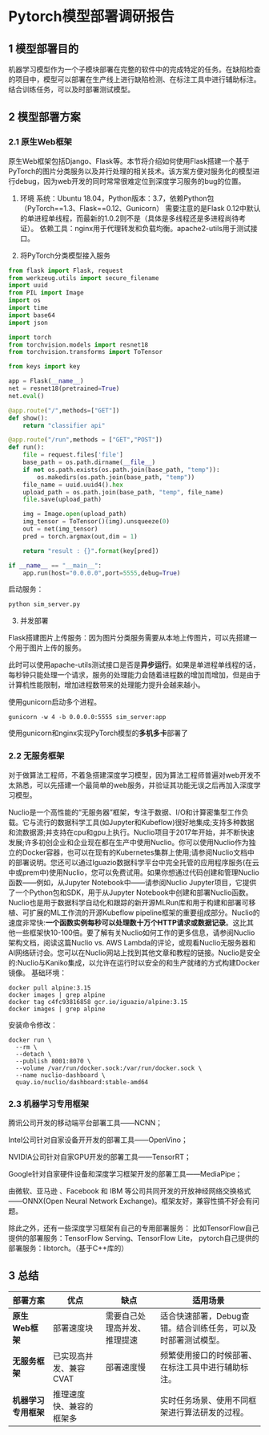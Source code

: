 # Pytorch模型部署调研报告

## 1 模型部署目的
机器学习模型作为一个子模块部署在完整的软件中的完成特定的任务。在缺陷检查的项目中，模型可以部署在生产线上进行缺陷检测、在标注工具中进行辅助标注。结合训练任务，可以及时部署测试模型。

## 2 模型部署方案
### 2.1 原生Web框架
原生Web框架包括Django、Flask等。本节将介绍如何使用Flask搭建一个基于PyTorch的图片分类服务以及并行处理的相关技术。该方案方便对服务化的模型进行debug，因为web开发的同时常常很难定位到深度学习服务的bug的位置。

1. 环境
系统：Ubuntu 18.04，Python版本：3.7，依赖Python包（PyTorch==1.3、Flask==0.12、Gunicorn）
需要注意的是Flask 0.12中默认的单进程单线程，而最新的1.0.2则不是（具体是多线程还是多进程尚待考证）。
依赖工具：nginx用于代理转发和负载均衡。apache2-utils用于测试接口。

2. 将PyTorch分类模型接入服务
```python
from flask import Flask, request
from werkzeug.utils import secure_filename
import uuid
from PIL import Image
import os
import time
import base64
import json

import torch
from torchvision.models import resnet18
from torchvision.transforms import ToTensor

from keys import key

app = Flask(__name__)
net = resnet18(pretrained=True)
net.eval()

@app.route("/",methods=["GET"])
def show():
    return "classifier api"

@app.route("/run",methods = ["GET","POST"])
def run():
    file = request.files['file']
    base_path = os.path.dirname(__file__)
    if not os.path.exists(os.path.join(base_path, "temp")):
        os.makedirs(os.path.join(base_path, "temp"))
    file_name = uuid.uuid4().hex
    upload_path = os.path.join(base_path, "temp", file_name)
    file.save(upload_path)

    img = Image.open(upload_path)
    img_tensor = ToTensor()(img).unsqueeze(0)
    out = net(img_tensor)
    pred = torch.argmax(out,dim = 1)

    return "result : {}".format(key[pred])

if __name__ == "__main__":
    app.run(host="0.0.0.0",port=5555,debug=True)
```

启动服务：
```python
python sim_server.py
```

3. 并发部署

Flask搭建图片上传服务：因为图片分类服务需要从本地上传图片，可以先搭建一个用于图片上传的服务。

此时可以使用apache-utils测试接口是否是**异步运行**。如果是单进程单线程的话，每秒钟只能处理一个请求，服务的处理能力会随着进程数的增加而增加，但是由于计算机性能限制，增加进程数带来的处理能力提升会越来越小。

使用gunicorn启动多个进程。
```shell
gunicorn -w 4 -b 0.0.0.0:5555 sim_server:app
```

使用gunicorn和nginx实现PyTorch模型的**多机多卡**部署了


### 2.2 无服务框架
对于做算法工程师，不着急搭建深度学习模型，因为算法工程师普遍对web开发不太熟悉，可以先搭建一个最简单的web服务，并验证其功能无误之后再加入深度学习模型。

Nuclio是一个高性能的“无服务器”框架，专注于数据、I/O和计算密集型工作负载。它与流行的数据科学工具(如Jupyter和Kubeflow)很好地集成;支持多种数据和流数据源;并支持在cpu和gpu上执行。Nuclio项目于2017年开始，并不断快速发展;许多初创企业和企业现在都在生产中使用Nuclio。你可以使用Nuclio作为独立的Docker容器，也可以在现有的Kubernetes集群上使用;请参阅Nuclio文档中的部署说明。您还可以通过Iguazio数据科学平台中完全托管的应用程序服务(在云中或prem中)使用Nuclio，您可以免费试用。如果你想通过代码创建和管理Nuclio函数——例如，从Jupyter Notebook中——请参阅Nuclio Jupyter项目，它提供了一个Python包和SDK，用于从Jupyter Notebook中创建和部署Nuclio函数。Nuclio也是用于数据科学自动化和跟踪的新开源MLRun库和用于构建和部署可移植、可扩展的ML工作流的开源Kubeflow pipeline框架的重要组成部分。Nuclio的速度非常快:**一个函数实例每秒可以处理数十万个HTTP请求或数据记录**。这比其他一些框架快10-100倍。要了解有关Nuclio如何工作的更多信息，请参阅Nuclio架构文档，阅读这篇Nuclio vs. AWS Lambda的评论，或观看Nuclio无服务器和AI网络研讨会。您可以在Nuclio网站上找到其他文章和教程的链接。Nuclio是安全的:Nuclio与Kaniko集成，以允许在运行时以安全的和生产就绪的方式构建Docker镜像。
基础环境：
```shell
docker pull alpine:3.15
docker images | grep alpine
docker tag c4fc93816858 gcr.io/iguazio/alpine:3.15
docker images | grep alpine
```
安装命令修改：
```shell
docker run \
  --rm \
  --detach \
  --publish 8001:8070 \
  --volume /var/run/docker.sock:/var/run/docker.sock \
  --name nuclio-dashboard \
  quay.io/nuclio/dashboard:stable-amd64
```

### 2.3 机器学习专用框架

腾讯公司开发的移动端平台部署工具——NCNN；

Intel公司针对自家设备开开发的部署工具——OpenVino；

NVIDIA公司针对自家GPU开发的部署工具——TensorRT；

Google针对自家硬件设备和深度学习框架开发的部署工具——MediaPipe；

由微软、亚马逊 、Facebook 和 IBM 等公司共同开发的开放神经网络交换格式——ONNX(Open Neural Network Exchange)。框架友好，兼容性搞不好会有问题。

除此之外，还有一些深度学习框架有自己的专用部署服务：
比如TensorFlow自己提供的部署服务：TensorFlow Serving、TensorFlow Lite，
pytorch自己提供的部署服务：libtorch。（基于C++库的）

## 3 总结

|部署方案|优点|缺点|适用场景|
|---|---|---|---|
|**原生Web框架**|部署速度块|需要自己处理高并发、推理提速|适合快速部署，Debug查错。结合训练任务，可以及时部署测试模型。|
|**无服务框架**|已实现高并发、兼容CVAT|部署速度慢|频繁使用接口的时候部署、在标注工具中进行辅助标注。|
|**机器学习专用框架**|推理速度快、兼容的框架多| |实时任务场景、使用不同框架进行算法研发的过程。|
